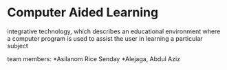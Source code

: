 # Computer Aided Learning


integrative technology, which describes an educational environment where a computer program is used to assist the user in learning a particular subject


team members:
*Asilanom Rice Senday
*Alejaga, Abdul Aziz
